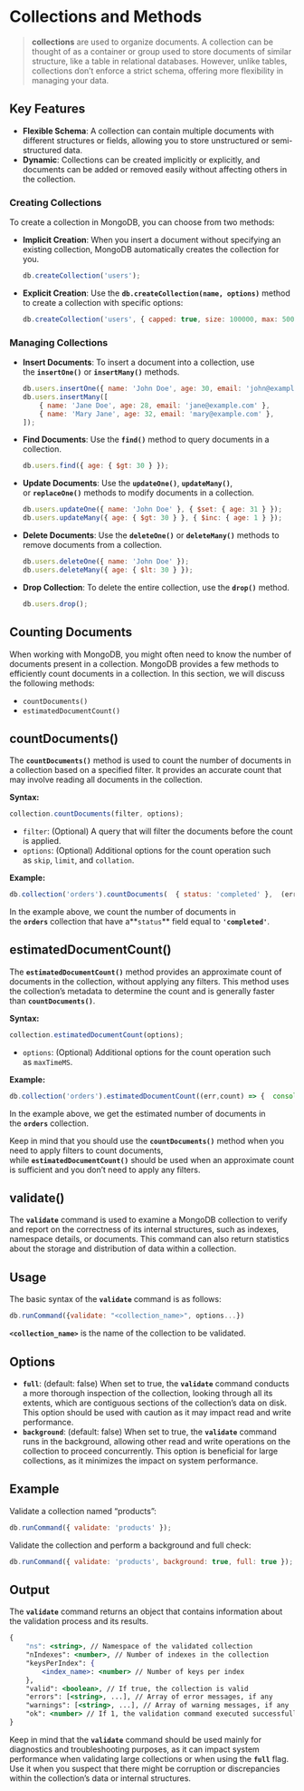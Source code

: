 # Collections and Methods

> **collections** are used to organize documents. A collection can be thought of as a container or group used to store documents of similar structure, like a table in relational databases. However, unlike tables, collections don’t enforce a strict schema, offering more flexibility in managing your data.
>

## **Key Features**

- **Flexible Schema**: A collection can contain multiple documents with different structures or fields, allowing you to store unstructured or semi-structured data.
- **Dynamic**: Collections can be created implicitly or explicitly, and documents can be added or removed easily without affecting others in the collection.


### Creating Collections
To create a collection in MongoDB, you can choose from two methods:

- **Implicit Creation**: When you insert a document without specifying an existing collection, MongoDB automatically creates the collection for you.
    
    ```jsx
    db.createCollection('users');
    ```
    
- **Explicit Creation**: Use the **`db.createCollection(name, options)`** method to create a collection with specific options:
    
    ```jsx
    db.createCollection('users', { capped: true, size: 100000, max: 5000 });
    ```
    
### Managing Collections
- **Insert Documents**: To insert a document into a collection, use the **`insertOne()`** or **`insertMany()`** methods.
    
    ```jsx
    db.users.insertOne({ name: 'John Doe', age: 30, email: 'john@example.com' });
    db.users.insertMany([  
        { name: 'Jane Doe', age: 28, email: 'jane@example.com' },
        { name: 'Mary Jane', age: 32, email: 'mary@example.com' },
    ]);
    ```
    
- **Find Documents**: Use the **`find()`** method to query documents in a collection.
    
    ```jsx
    db.users.find({ age: { $gt: 30 } });
    ```
    
- **Update Documents**: Use the **`updateOne()`**, **`updateMany()`**, or **`replaceOne()`** methods to modify documents in a collection.
    
    ```jsx
    db.users.updateOne({ name: 'John Doe' }, { $set: { age: 31 } });
    db.users.updateMany({ age: { $gt: 30 } }, { $inc: { age: 1 } });
    ```
    
- **Delete Documents**: Use the **`deleteOne()`** or **`deleteMany()`** methods to remove documents from a collection.
    
    ```jsx
    db.users.deleteOne({ name: 'John Doe' });
    db.users.deleteMany({ age: { $lt: 30 } });
    ```
    
- **Drop Collection**: To delete the entire collection, use the **`drop()`** method.
    
    ```jsx
    db.users.drop();
    ```

## Counting Documents
When working with MongoDB, you might often need to know the number of documents present in a collection. MongoDB provides a few methods to efficiently count documents in a collection. In this section, we will discuss the following methods:

- `countDocuments()`
- `estimatedDocumentCount()`

## **countDocuments()**

The **`countDocuments()`** method is used to count the number of documents in a collection based on a specified filter. It provides an accurate count that may involve reading all documents in the collection.

**Syntax:**

```jsx
collection.countDocuments(filter, options);
```

- `filter`: (Optional) A query that will filter the documents before the count is applied.
- `options`: (Optional) Additional options for the count operation such as `skip`, `limit`, and `collation`.

**Example:**

```jsx
db.collection('orders').countDocuments(  { status: 'completed' },  (err,count) => {    console.log('Number of completed orders: ', count);  });
```

In the example above, we count the number of documents in the **`orders`** collection that have a**`status`** field equal to **`'completed'`**.

## **estimatedDocumentCount()**

The **`estimatedDocumentCount()`** method provides an approximate count of documents in the collection, without applying any filters. This method uses the collection’s metadata to determine the count and is generally faster than **`countDocuments()`**.

**Syntax:**

```jsx
collection.estimatedDocumentCount(options);
```

- `options`: (Optional) Additional options for the count operation such as `maxTimeMS`.

**Example:**

```jsx
db.collection('orders').estimatedDocumentCount((err,count) => {  console.log('Estimated number of orders: ', count);});
```

In the example above, we get the estimated number of documents in the **`orders`** collection.

Keep in mind that you should use the **`countDocuments()`** method when you need to apply filters to count documents, while **`estimatedDocumentCount()`** should be used when an approximate count is sufficient and you don’t need to apply any filters.

## validate()

The **`validate`** command is used to examine a MongoDB collection to verify and report on the correctness of its internal structures, such as indexes, namespace details, or documents. This command can also return statistics about the storage and distribution of data within a collection.

## **Usage**

The basic syntax of the **`validate`** command is as follows:

```jsx
db.runCommand({validate: "<collection_name>", options...})
```

**`<collection_name>`** is the name of the collection to be validated.

## **Options**

- **`full`**: (default: false) When set to true, the **`validate`** command conducts a more thorough inspection of the collection, looking through all its extents, which are contiguous sections of the collection’s data on disk. This option should be used with caution as it may impact read and write performance.
- **`background`**: (default: false) When set to true, the **`validate`** command runs in the background, allowing other read and write operations on the collection to proceed concurrently. This option is beneficial for large collections, as it minimizes the impact on system performance.

## **Example**

Validate a collection named “products”:

```jsx
db.runCommand({ validate: 'products' });
```

Validate the collection and perform a background and full check:

```jsx
db.runCommand({ validate: 'products', background: true, full: true });
```

## **Output**

The **`validate`** command returns an object that contains information about the validation process and its results.

```jsx
{    
    "ns": <string>, // Namespace of the validated collection    
    "nIndexes": <number>, // Number of indexes in the collection    
    "keysPerIndex": {        
        <index_name>: <number> // Number of keys per index    
    },    
    "valid": <boolean>, // If true, the collection is valid    
    "errors": [<string>, ...], // Array of error messages, if any    
    "warnings": [<string>, ...], // Array of warning messages, if any    
    "ok": <number> // If 1, the validation command executed successfully
}
```

Keep in mind that the **`validate`** command should be used mainly for diagnostics and troubleshooting purposes, as it can impact system performance when validating large collections or when using the **`full`** flag. Use it when you suspect that there might be corruption or discrepancies within the collection’s data or internal structures.